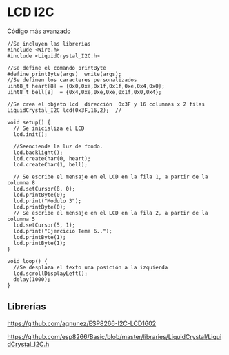 # LCD I2C

Código más avanzado


    //Se incluyen las librerias
    #include <Wire.h>
    #include <LiquidCrystal_I2C.h>

    //Se define el comando printByte
    #define printByte(args)  write(args);
    //Se definen los caracteres personalizados
    uint8_t heart[8] = {0x0,0xa,0x1f,0x1f,0xe,0x4,0x0};
    uint8_t bell[8]  = {0x4,0xe,0xe,0xe,0x1f,0x0,0x4};

    //Se crea el objeto lcd  dirección  0x3F y 16 columnas x 2 filas
    LiquidCrystal_I2C lcd(0x3F,16,2);  //

    void setup() {
      // Se inicializa el LCD
      lcd.init();

      //Seenciende la luz de fondo.
      lcd.backlight();
      lcd.createChar(0, heart);
      lcd.createChar(1, bell);

      // Se escribe el mensaje en el LCD en la fila 1, a partir de la columna 8
      lcd.setCursor(8, 0);
      lcd.printByte(0);
      lcd.print("Modulo 3");
      lcd.printByte(0);
      // Se escribe el mensaje en el LCD en la fila 2, a partir de la columna 5
      lcd.setCursor(5, 1);
      lcd.print("Ejercicio Tema 6..");
      lcd.printByte(1);
      lcd.printByte(1);
    }

    void loop() {
      //Se desplaza el texto una posición a la izquierda
      lcd.scrollDisplayLeft();
      delay(1000);
    }



## Librerías


https://github.com/agnunez/ESP8266-I2C-LCD1602

https://github.com/esp8266/Basic/blob/master/libraries/LiquidCrystal/LiquidCrystal_I2C.h
